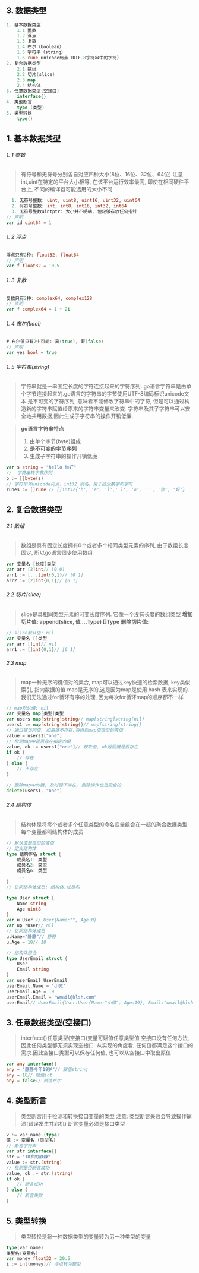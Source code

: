 ## 3. 数据类型

```go
1. 基本数据类型
    1.1 整数
    1.2 浮点
    1.3 复数
    1.4 布尔（boolean）
    1.5 字符串（string）
	1.6 rune unicode码点（UTF-8字符串中的字符）
2. 复合数据类型
    2.1 数组
    2.2 切片(slice)
    2.3 map
    2.4 结构体
3. 任意数据类型(空接口)
    interface{}
4. 类型断言
    type.(类型)
5. 类型转换
    type()
```
## 1. 基本数据类型
###### 1. 1 整数
> 有符号和无符号分别各自对应四种大小(8位、16位、32位、64位)
> 注意int,uint在特定的平台大小相等, 在该平台运行效率最高, 即使在相同硬件平台上, 不同的编译器可能选用的大小不同
```go
  1. 无符号整数: uint, uint8, uint16, uint32, uint64
  2. 有符号整数: int, int8, int16, int32, int64
  3. 无符号整数uintptr: 大小并不明确, 但足够存放任何指针
// 声明
var id uint64 = 1
```

###### 1. 2 浮点
```go
浮点只有2种: float32, float64
// 声明
var f float32 = 10.5
```
###### 1. 3 复数
```go
复数只有2种: complex64, complex128
// 声明
var f complex64 = 1 + 2i
```
###### 1. 4 布尔(bool)
```go
# 布尔值只有2中可能: 真(true), 假(false)
// 声明
var yes bool = true
```
###### 1. 5 字符串(string)
> 字符串就是一串固定长度的字符连接起来的字符序列. go语言字符串是由单个字节连接起来的.go语言的字符串的字节使用UTF-8编码标识unicode文本.是不可变的字符序列, 意味着不能修改字符串中的字符, 但是可以通过构造新的字符串赋值给原来的字符串变量来改变. 字符串及其子字符串可以安全地共用数据,因此生成子字符串的操作开销低廉.

> **go语言字符串特点**
> 1. 由单个字节(byte)组成
> 2. **是不可变的字节序列**
> 3. 生成子字符串的操作开销低廉
```go
var s string = "hello 你好"
//  字符串转字节序列
b := []byte(s)
// 字符串转unicode码点，int32 别名，用于区分数字和字符
runes := []rune // []int32{'h', 'e', 'l',' l', 'o', ' ', '你', '好'}

```

## 2. 复合数据类型

###### 2.1 数组
> 数组是具有固定长度拥有0个或者多个相同类型元素的序列, 由于数组长度固定, 所以go语言很少使用数组
```go
var 变量名 [长度]类型
var arr [2]int// [0 0]
arr1 := [...]int{0,1}// [0 1]
arr2 := [2]int{0,1}// [0 1]
```
###### 2.2  切片(slice)
> slice是具相同类型元素的可变长度序列. 它像一个没有长度的数组类型
> **增加切片值: append(slice, 值 ...Type) []Type**
> **删除切片值:**
```go
// slice默认值: nil
var 变量名 []类型
var arr []int// nil
arr1 := []int{0,1}// [0 1]
```
###### 2.3 map
> map一种无序的键值对的集合, map可以通过key快速的检索数据, key类似索引, 指向数据的值
> map是无序的,这是因为map是使用 hash 表来实现的. 我们无法通过for循环有序的处理, 因为每次for循环map的顺序都不一样

```go
// map默认值: nil
var 变量名 map[类型]类型
var users map[string]string// map[string]string(nil)
users1 := map[string]string{}// map[string]string{}
// 通过键访问值, 如果键不存在,将得到map值类型的零值
value:= users1["one"]
// 检测map中是否存在指定的键
value, ok := users1["one"]// 获取值, ok返回键是否存在
if ok {
	// 存在
} else {
	// 不存在
}

// 删除map中的键, 及时键不存在, 删除操作也是安全的
delete(users1, "one")
```
###### 2.4 结构体
> 结构体是将零个或者多个任意类型的命名变量组合在一起的聚合数据类型. 每个变量都叫结构体的成员
```go
// 默认值是类型的零值
// 定义结构体
type 结构体名 struct {
    成员名1: 类型
    成员名2: 类型
    成员名n: 类型
    ...
}
// 访问结构体成员: 结构体.成员名

type User struct {
	Name string
	Age uint8
}
var u User // User{Name:"", Age:0}
var up *User// nil
// 访问结构体成员
u.Name="静静"// 静静
u.Age = 18// 18

// 结构体组合
type UserEmail struct {
	User
	Email string
}
var userEmail UserEmail
userEmail.Name = "小微"
userEmail.Age = 19
userEmail.Email = "wmail@klsh.com"
userEmail// UserEmail{User:User{Name:"小微", Age:19}, Email:"wmail@klsh.com"}
```
## 3. 任意数据类型(空接口)
> interface{}任意类型(空接口)变量可赋值任意类型值
> 空接口没有任何方法, 因此任何类型都无须实现空接口. 从实现的角度看, 任何值都满足这个接口的需求.因此空接口类型可以保存任何值, 也可以从空接口中取出原值
```go
var any interface{}
any = "静静今年18岁"// 赋值string
any = 18// 赋值int
any = false// 赋值布尔
```

## 4. 类型断言
> 类型断言用于检测和转换接口变量的类型
> 注意: 类型断言失败会导致操作崩溃(错误发生并宕机)
> 断言变量必须是接口类型
```go
v := var_name.(type)
值 := 变量名.(类型名)
// 断言字符串
var str interface{}
str = "18岁的静静"
value := str.(string)
// 检测是否断言成功
value, ok := str.(string)
if ok {
	// 断言成功
} else {
	// 断言失败
}
```

## 5. 类型转换
> 类型转换是将一种数据类型的变量转为另一种类型的变量
```go
type(var_name)
类型名(变量名)
var money float32 = 20.5
i := int(money)// 浮点转为整型
```
